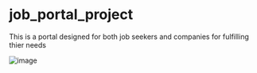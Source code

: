 # job_portal_project
This is a portal designed for both job seekers and companies for fulfilling thier needs



![image](https://github.com/user-attachments/assets/b25e6055-b460-45bf-9c8f-6952318d06fb)
